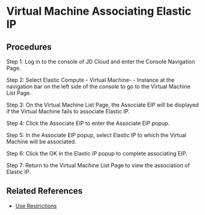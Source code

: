# Virtual Machine Associating Elastic IP

## Procedures

Step 1: Log in to the console of JD Cloud and enter the Console Navigation Page.

Step 2: Select Elastic Compute - Virtual Machine- - Instance at the navigation bar on the left side of the console to go to the Virtual Machine List Page.

Step 3: On the Virtual Machine List Page, the Associate EIP will be displayed if the Virtual Machine fails to associate Elastic IP.

Step 4: Click the Associate EIP to enter the Associate EIP popup.

Step 5: In the Associate EIP popup, select Elastic IP to which the Virtual Machine will be associated.

Step 6: Click the OK in the Elastic IP popup to complete associating EIP.

Step 7: Return to the Virtual Machine List Page to view the association of Elastic IP.

## Related References

- [Use Restrictions](../../Introduction/Restrictions.md)

